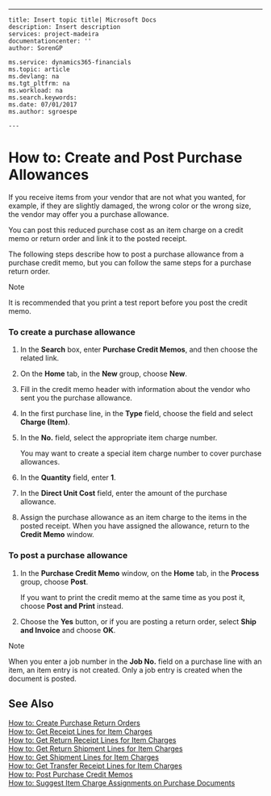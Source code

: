 ---
    title: Insert topic title| Microsoft Docs
    description: Insert description
    services: project-madeira
    documentationcenter: ''
    author: SorenGP

    ms.service: dynamics365-financials
    ms.topic: article
    ms.devlang: na
    ms.tgt_pltfrm: na
    ms.workload: na
    ms.search.keywords:
    ms.date: 07/01/2017
    ms.author: sgroespe

    ---
# How to: Create and Post Purchase Allowances
If you receive items from your vendor that are not what you wanted, for example, if they are slightly damaged, the wrong color or the wrong size, the vendor may offer you a purchase allowance.  
  
 You can post this reduced purchase cost as an item charge on a credit memo or return order and link it to the posted receipt.  
  
 The following steps describe how to post a purchase allowance from a purchase credit memo, but you can follow the same steps for a purchase return order.  
  
> [!NOTE]  
>  It is recommended that you print a test report before you post the credit memo.  
  
### To create a purchase allowance  
  
1.  In the **Search** box, enter **Purchase Credit Memos**, and then choose the related link.  
  
2.  On the **Home** tab, in the **New** group, choose **New**.  
  
3.  Fill in the credit memo header with information about the vendor who sent you the purchase allowance.  
  
4.  In the first purchase line, in the **Type** field, choose the field and select **Charge \(Item\)**.  
  
5.  In the **No.** field, select the appropriate item charge number.  
  
     You may want to create a special item charge number to cover purchase allowances.  
  
6.  In the **Quantity** field, enter **1**.  
  
7.  In the **Direct Unit Cost** field, enter the amount of the purchase allowance.  
  
8.  Assign the purchase allowance as an item charge to the items in the posted receipt. When you have assigned the allowance, return to the **Credit Memo** window.  
  
### To post a purchase allowance  
  
1.  In the **Purchase Credit Memo** window, on the **Home** tab, in the **Process** group, choose **Post**.  
  
     If you want to print the credit memo at the same time as you post it, choose **Post and Print** instead.  
  
2.  Choose the **Yes** button, or if you are posting a return order, select **Ship and Invoice** and choose **OK**.  
  
> [!NOTE]  
>  When you enter a job number in the **Job No.** field on a purchase line with an item, an item entry is not created. Only a job entry is created when the document is posted.  
  
## See Also  
 [How to: Create Purchase Return Orders](../FullExperience/how-to-create-purchase-return-orders.md)   
 [How to: Get Receipt Lines for Item Charges](../FullExperience/how-to-get-receipt-lines-for-item-charges.md)   
 [How to: Get Return Receipt Lines for Item Charges](../FullExperience/how-to-get-return-receipt-lines-for-item-charges.md)   
 [How to: Get Return Shipment Lines for Item Charges](../FullExperience/how-to-get-return-shipment-lines-for-item-charges.md)   
 [How to: Get Shipment Lines for Item Charges](../FullExperience/how-to-get-shipment-lines-for-item-charges.md)   
 [How to: Get Transfer Receipt Lines for Item Charges](../FullExperience/how-to-get-transfer-receipt-lines-for-item-charges.md)   
 [How to: Post Purchase Credit Memos](../FullExperience/how-to-post-purchase-credit-memos.md)   
 [How to: Suggest Item Charge Assignments on Purchase Documents](../FullExperience/how-to-suggest-item-charge-assignments-on-purchase-documents.md)